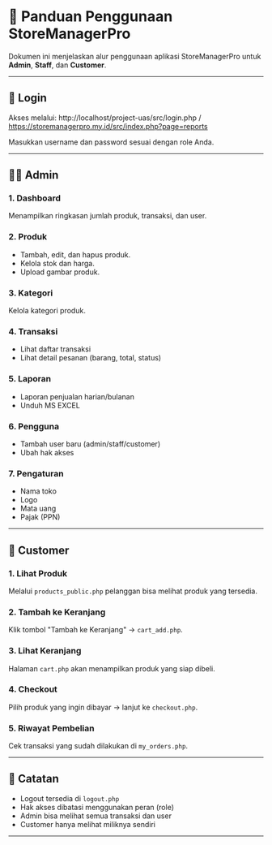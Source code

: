 # 🧭 Panduan Penggunaan StoreManagerPro

Dokumen ini menjelaskan alur penggunaan aplikasi StoreManagerPro untuk **Admin**, **Staff**, dan **Customer**.

---

## 👤 Login

Akses melalui:
http://localhost/project-uas/src/login.php / https://storemanagerpro.my.id/src/index.php?page=reports


Masukkan username dan password sesuai dengan role Anda.

---

## 🧑‍💼 Admin

### 1. Dashboard
Menampilkan ringkasan jumlah produk, transaksi, dan user.

### 2. Produk
- Tambah, edit, dan hapus produk.
- Kelola stok dan harga.
- Upload gambar produk.

### 3. Kategori
Kelola kategori produk.

### 4. Transaksi
- Lihat daftar transaksi
- Lihat detail pesanan (barang, total, status)

### 5. Laporan
- Laporan penjualan harian/bulanan
- Unduh MS EXCEL

### 6. Pengguna
- Tambah user baru (admin/staff/customer)
- Ubah hak akses

### 7. Pengaturan
- Nama toko
- Logo
- Mata uang
- Pajak (PPN)

---

## 🧑 Customer

### 1. Lihat Produk
Melalui `products_public.php` pelanggan bisa melihat produk yang tersedia.

### 2. Tambah ke Keranjang
Klik tombol "Tambah ke Keranjang" → `cart_add.php`.

### 3. Lihat Keranjang
Halaman `cart.php` akan menampilkan produk yang siap dibeli.

### 4. Checkout
Pilih produk yang ingin dibayar → lanjut ke `checkout.php`.

### 5. Riwayat Pembelian
Cek transaksi yang sudah dilakukan di `my_orders.php`.

---

## 📝 Catatan

- Logout tersedia di `logout.php`
- Hak akses dibatasi menggunakan peran (role)
- Admin bisa melihat semua transaksi dan user
- Customer hanya melihat miliknya sendiri

---

